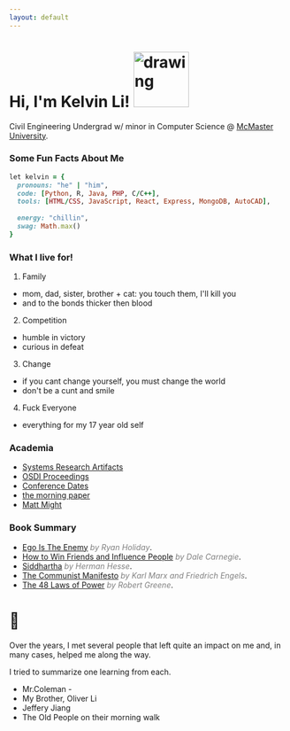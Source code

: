 ```yaml
---
layout: default
---
```

# Hi, I'm Kelvin Li! <img src="https://camo.githubusercontent.com/677c28f873078c7b9b53137bf32a695b9e9d8642c04c2525048fec71053d7305/68747470733a2f2f6d656469612e67697068792e636f6d2f6d656469612f6b425a32313279477a466178676b53494b572f67697068792e676966" alt="drawing" width="100"/>

Civil Engineering Undergrad w/ minor in Computer Science @ [McMaster University](https://www.mcmaster.ca/).

### Some Fun Facts About Me
```ruby
let kelvin = {
  pronouns: "he" | "him",
  code: [Python, R, Java, PHP, C/C++],
  tools: [HTML/CSS, JavaScript, React, Express, MongoDB, AutoCAD],
  
  energy: "chillin",
  swag: Math.max()
}
```

### What I live for!
1. Family
- mom, dad, sister, brother + cat: you touch them, I'll kill you 
- and to the bonds thicker then blood
2. Competition 
- humble in victory
- curious in defeat
3. Change
- if you cant change yourself, you must change the world
- don't be a cunt and smile
4. Fuck Everyone  
- everything for my 17 year old self

### Academia
- [Systems Research Artifacts](https://sysartifacts.github.io/)
- [OSDI Proceedings](https://www.usenix.org/publications/proceedings/OSDI)
- [Conference Dates](https://www.gsd.inesc-id.pt/~ler/conferencedates.html)
- [the morning paper](https://blog.acolyer.org/)
- [Matt Might](https://matt.might.net/articles/)

### Book Summary 
- [Ego Is The Enemy](https://www.li-kelvin.github.io/blog/posts/ego-is-the-enemy/)  <span style="color:grey">*by Ryan Holiday*</span>.
- [How to Win Friends and Influence People](https://www.cs.utexas.edu/users/flame/laff/alaff/)  <span style="color:grey">*by Dale Carnegie*</span>.
- [Siddhartha](https://p4lang.github.io/p4-spec/docs/P4-16-v1.2.1.html)  <span style="color:grey">*by Herman Hesse*</span>.
- [The Communist Manifesto](https://www.akkadia.org/drepper/dsohowto.pdf)  <span style="color:grey">*by Karl Marx and Friedrich Engels*</span>.
- [The 48 Laws of Power](https://arxiv.org/pdf/1406.5453.pdf)  <span style="color:grey">*by Robert Greene*</span>.

# :pray:
Over the years, I met several people that left quite an impact on me and, in many cases, helped me along the way.

I tried to summarize one learning from each.
- Mr.Coleman - 
- My Brother, Oliver Li
- Jeffery Jiang
- The Old People on their morning walk 
